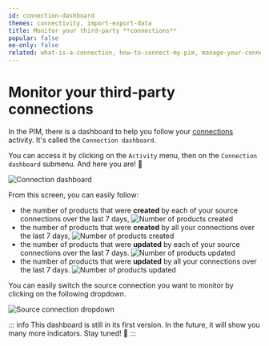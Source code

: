 ```yaml
---
id: connection-dashboard
themes: connectivity, import-export-data
title: Monitor your third-party **connections**
popular: false
ee-only: false
related: what-is-a-connection, how-to-connect-my-pim, manage-your-connections
---
```


# Monitor your third-party **connections**

In the PIM, there is a dashboard to help you follow your [connections](what-is-a-connection.html) activity. It's called the `Connection dashboard`.

You can access it by clicking on the `Activity` menu, then on the `Connection dashboard` submenu. And here you are! :tada:

![Connection dashboard](../img/connection-dashboard.png)

From this screen, you can easily follow:
- the number of products that were **created** by each of your source connections over the last 7 days,
![Number of products created](../img/number-of-products-created.png)
- the number of products that were **created** by all your connections over the last 7 days,
![Number of products created](../img/number-of-products-created-all-connections.png)
- the number of products that were **updated** by each of your source connections over the last 7 days.
![Number of products updated](../img/number-of-products-updated.png)
- the number of products that were **updated** by all your connections over the last 7 days.
![Number of products updated](../img/number-of-products-updated-all-connections.png)

You can easily switch the source connection you want to monitor by clicking on the following dropdown.

![Source connection dropdown](../img/source-connection-dropdown.png)

::: info
This dashboard is still in its first version. In the future, it will show you many more indicators. Stay tuned! 🙂
:::
